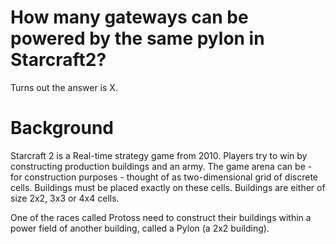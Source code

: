 # How many gateways can be powered by the same pylon in Starcraft2?

Turns out the answer is X.

# Background

Starcraft 2 is a Real-time strategy game from 2010. Players try to win by constructing production buildings and an army.
The game arena can be - for construction purposes - thought of as two-dimensional grid of discrete cells. Buildings must be placed exactly on these cells. Buildings are either of size 2x2, 3x3 or 4x4 cells.

One of the races called Protoss need to construct their buildings within a power field of another building, called a Pylon (a 2x2 building).
